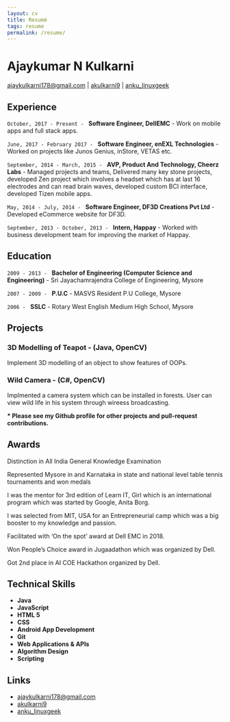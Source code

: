 ```yaml
---
layout: cv
title: Resumé
tags: resume
permalink: /resume/
---
```

# Ajaykumar N Kulkarni

<div id="webaddress">
<a href="mailto:ajaykulkarni178@gmail.com">ajaykulkarni178@gmail.com</a>
|
<i class="fa fa-github"></i> <a href="http://github.com/akulkarni9">akulkarni9</a>
|
<i class="fa fa-twitter"></i> <a href="http://twitter.com/anku_linuxgeek">anku_linuxgeek</a>
</div>


## Experience

`October, 2017 - Present - `
__Software Engineer, DellEMC__ - Work on mobile apps and full stack apps.

`June, 2017 - February 2017 - `
__Software Engineer, enEXL Technologies__ - Worked on projects like Junos Genius, inStore, VETAS etc.

`September, 2014 - March, 2015 - `
__AVP, Product And Technology, Cheerz Labs__ - Managed projects and teams, Delivered many key stone projects, developed Zen project which involves a headset which has at last 16 electrodes and can read brain waves, developed custom BCI interface, developed Tizen mobile apps.

`May, 2014 - July, 2014 - `
__Software Engineer, DF3D Creations Pvt Ltd__ - Developed eCommerce website for DF3D.

`September, 2013 - October, 2013 - `
__Intern, Happay__ - Worked with business development team for improving the market of Happay.

## Education

`2009 - 2013 - `
__Bachelor of Engineering (Computer Science and Engineering)__ - Sri Jayachamrajendra College of Engineering, Mysore

`2007 - 2009 - `
__P.U.C__ - 
MASVS Resident P.U College, Mysore

`2006 - `
__SSLC__ - Rotary West English Medium High School, Mysore

## Projects

### 3D Modelling of Teapot - (Java, OpenCV)
Implement 3D modelling of an object to show features of OOPs.

### Wild Camera - (C#, OpenCV)
Implmented a camera system which can be installed in forests. User can view wild life in his system through wireess broadcasting.

__* Please see my Github profile for other projects and pull-request contributions.__

## Awards

Distinction in All India General Knowledge Examination

Represented Mysore in and Karnataka in state and national level table tennis tournaments and won medals

I was the mentor for 3rd edition of Learn IT, Girl which is an international program which was started by Google, Anita Borg.

I was selected from MIT, USA for an Entrepreneurial camp which was a big booster to my knowledge and passion.

Facilitated with ‘On the spot’ award at Dell EMC in 2018.

Won People’s Choice award in Jugaadathon which was organized by Dell.

Got 2nd place in AI COE Hackathon organized by Dell.

## Technical Skills

* **Java**
* **JavaScript**
* **HTML 5**
* **CSS**
* **Android App Development**
* **Git**
* **Web Applications & APIs**
* **Algorithm Design**
* **Scripting**


## Links

* <i class="fa fa-envelope"></i> <a href="mailto:ajaykulkarni178@gmail.com">ajaykulkarni178@gmail.com</a><br />
* <i class="fa fa-github"></i> <a href="http://github.com/akulkarni9">akulkarni9</a><br />
*  <i class="fa fa-twitter"></i> <a href="http://twitter.com/anku_linuxgeek">anku_linuxgeek</a><br />

<!-- ### Footer

Last updated: September 2019 -->
